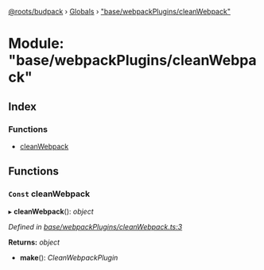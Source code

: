 [@roots/budpack](../README.md) › [Globals](../globals.md) › ["base/webpackPlugins/cleanWebpack"](_base_webpackplugins_cleanwebpack_.md)

# Module: "base/webpackPlugins/cleanWebpack"

## Index

### Functions

* [cleanWebpack](_base_webpackplugins_cleanwebpack_.md#const-cleanwebpack)

## Functions

### `Const` cleanWebpack

▸ **cleanWebpack**(): *object*

*Defined in [base/webpackPlugins/cleanWebpack.ts:3](https://github.com/roots/bud-support/blob/5f43850/src/budpack/builder/base/webpackPlugins/cleanWebpack.ts#L3)*

**Returns:** *object*

* **make**(): *CleanWebpackPlugin*
